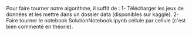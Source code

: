 Pour faire tourner notre algorithme, il suffit de :
1- Télécharger les jeux de données et les mettre dans un dossier data (disponibles sur kaggle).
2- Faire tourner le notebook SolutionNotebook.ipynb cellule par cellule (c'est bien commenté en théorie).